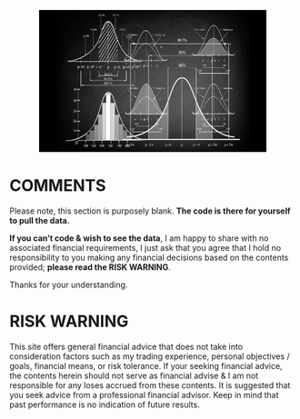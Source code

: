 <p align="center">
  <img width="400" height="250" src="https://github.com/sobcza11/Value_in_Vogue/blob/main/_other/data_read_me.jpg">
</p>


# COMMENTS
Please note, this section is purposely blank. **The code is there for yourself to pull the data.**

**If you can’t code & wish to see the data**, I am happy to share with no associated financial requirements, I just ask that you agree that I hold no responsibility to you making any financial decisions based on the contents provided; **please read the RISK WARNING**.

Thanks for your understanding. 
 

# RISK WARNING
This site offers general financial advice that does not take into consideration factors such as my trading experience, personal objectives / goals, financial means, or risk tolerance. If your seeking financial advice, the contents herein should not serve as financial advise & I am not responsible for any loses accrued from these contents. It is suggested that you seek advice from a professional financial advisor. Keep in mind that past performance is no indication of future results.

